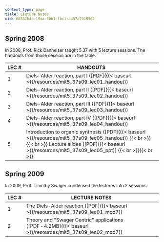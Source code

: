 ```yaml
---
content_type: page
title: Lecture Notes
uid: 68582b4c-19aa-5bb1-fbc1-a437a7015962
---
```


Spring 2008
-----------

In 2008, Prof. Rick Danheiser taught 5.37 with 5 lecture sessions. The handouts from those session are in the table.

| LEC # | HANDOUTS |
| --- | --- |
| 1 | Diels-Alder reaction, part I ([PDF]({{< baseurl >}}/resources/mit5_37s09_lec01_handout)) |
| 2 | Diels-Alder reaction, part II ([PDF]({{< baseurl >}}/resources/mit5_37s09_lec02_handout)) |
| 3 | Diels-Alder reaction, part III ([PDF]({{< baseurl >}}/resources/mit5_37s09_lec03_handout)) |
| 4 | Diels-Alder reaction, part IV ([PDF]({{< baseurl >}}/resources/mit5_37s09_lec04_handout)) |
| 5 | Introduction to organic synthesis ([PDF]({{< baseurl >}}/resources/mit5_37s09_lec05_handout)) {{< br >}}{{< br >}} Lecture slides ([PDF]({{< baseurl >}}/resources/mit5_37s09_lec05_ppt)) {{< br >}}{{< br >}}  

Spring 2009
-----------

In 2009, Prof. Timothy Swager condensed the lectures into 2 sessions.

| LEC # | LECTURE NOTES |
| --- | --- |
| 1 | The Diels-Alder reaction ([PDF]({{< baseurl >}}/resources/mit5_37s09_lec01_mod7)) |
| 2 | Theory and "Swager Centric" applications ([PDF ‑ 4.2MB]({{< baseurl >}}/resources/mit5_37s09_lec02_mod7))